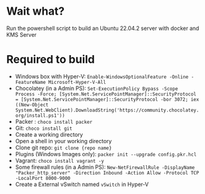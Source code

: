 # Wait what?
Run the powershell script to build an Ubuntu 22.04.2 server with docker and KMS Server

# Required to build

- Windows box with Hyper-V: `Enable-WindowsOptionalFeature -Online -FeatureName Microsoft-Hyper-V-All`
- Chocolatey (in a Admin PS): `Set-ExecutionPolicy Bypass -Scope Process -Force; [System.Net.ServicePointManager]::SecurityProtocol = [System.Net.ServicePointManager]::SecurityProtocol -bor 3072; iex ((New-Object System.Net.WebClient).DownloadString('https://community.chocolatey.org/install.ps1'))`
- Packer : `choco install packer`
- Git: `choco install git`
- Create a working directory
- Open a shell in your working directory
- Clone git repo: `git clone {repo name}`
- Plugins (Windows Images only): `packer init --upgrade config.pkr.hcl`
- Vagrant: `choco install vagrant -y`
- Some firewall rules (in a Admin PS): `New-NetFirewallRule -DisplayName "Packer_http_server" -Direction Inbound -Action Allow -Protocol TCP -LocalPort 8000-9000`
- Create a External vSwitch named `vSwitch` in Hyper-V


